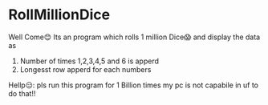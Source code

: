# RollMillionDice
Well Come😊
Its an program which rolls 1 million Dice😱 and display the data as

1. Number of times 1,2,3,4,5 and 6 is apperd
2. Longesst row apperd for each numbers

Hellp😑: pls run this program for 1 Billion times my pc is not capabile in uf to do that!!
